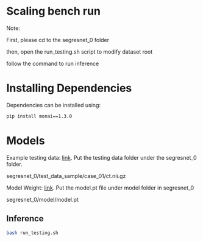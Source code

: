 # Scaling bench run

Note: 

First, please cd to the segresnet_0 folder

then, open the run_testing.sh script to modify dataset root

follow the command to run inference

# Installing Dependencies
Dependencies can be installed using:
``` bash
pip install monai==1.3.0
```

# Models

Example testing data: <a href="https://drive.google.com/file/d/168Nr1ULMoVXrTORVsq-BouuVUDmXRMll/view?usp=sharing"> link</a>. Put the testing data folder under the segresnet_0 folder. 

segresnet_0/test_data_sample/case_01/ct.nii.gz

Model Weight: <a href="https://www.dropbox.com/scl/fi/0s3ajflbvmr1bhh4r11p4/model.pt?rlkey=yyc5rop5m0h6wvuf327dgx437&st=pppi6nfv&dl=0"> link</a>. Put the model.pt file under model folder in segresnet_0

segresnet_0/model/model.pt


## Inference

``` bash
bash run_testing.sh
```
